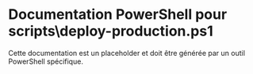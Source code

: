 # Documentation PowerShell pour scripts\deploy-production.ps1

Cette documentation est un placeholder et doit être générée par un outil PowerShell spécifique.

